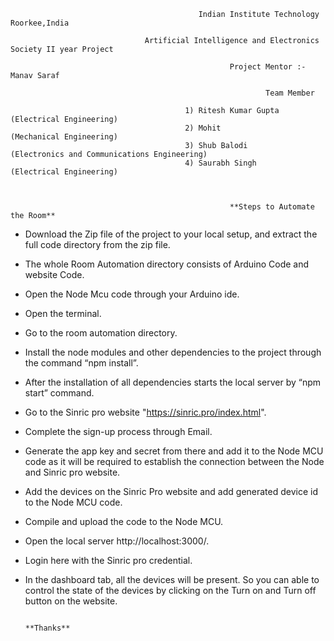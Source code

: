                                               Indian Institute Technology Roorkee,India
                                                                   
                                  Artificial Intelligence and Electronics Society II year Project
                                                            
                                                     Project Mentor :-Manav Saraf
                                                                             
                                                             Team Member
                                                             
                                           1) Ritesh Kumar Gupta (Electrical Engineering)
                                           2) Mohit              (Mechanical Engineering)
                                           3) Shub Balodi        (Electronics and Communications Engineering)
                                           4) Saurabh Singh      (Electrical Engineering)
                                                                             
                                                                             
                                                                             
                                                     **Steps to Automate the Room**
                                                                             
                                                                             
                                           
* Download the Zip file of the project to your local setup, and extract the full code directory from the zip file.
* The whole Room Automation directory consists of Arduino Code and website Code. 
* Open the Node Mcu code through your Arduino ide.
* Open the terminal.
* Go to the room automation directory.
* Install the node modules and other dependencies to the project through the command “npm install”.
* After the installation of all dependencies starts the local server by “npm start” command.
* Go to the Sinric pro website "https://sinric.pro/index.html".
* Complete the sign-up process through Email.
* Generate the app key and secret from there and add it to the Node MCU code as it will be required to establish the connection between the Node and Sinric pro website.
* Add the devices on the Sinric Pro website and add generated device id to the Node MCU code.
* Compile and upload the code to the Node MCU.
* Open the local server http://localhost:3000/.
* Login here with the Sinric pro credential. 
* In the dashboard tab, all the devices will be present. So you can able to control the state of the devices by clicking on the Turn on and Turn off button on the website.
                              
                                                                          **Thanks**

